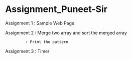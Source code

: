 # Assignment_Puneet-Sir
Assignment 1 : Sample Web Page

Assignment 2 : Merge two array and sort the merged array
             
             : Print the pattern

Assignment 3 : Timer
                
